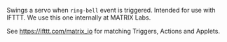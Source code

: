 Swings a servo when `ring-bell` event is triggered. Intended for use with IFTTT. We use this one internally at MATRIX Labs.

See https://ifttt.com/matrix_io for matching Triggers, Actions and Applets.
